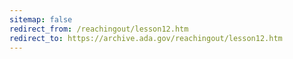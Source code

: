 ```yaml
---
sitemap: false 
redirect_from: /reachingout/lesson12.htm 
redirect_to: https://archive.ada.gov/reachingout/lesson12.htm 
---
```

